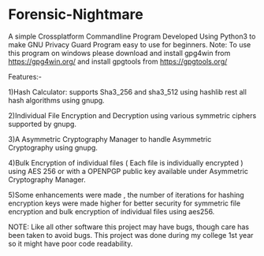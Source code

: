 # Forensic-Nightmare
A simple Crossplatform Commandline Program Developed Using Python3 to make GNU Privacy Guard Program easy to use for beginners.
Note: To use this program on windows please download and install gpg4win from https://gpg4win.org/ and install gpgtools from https://gpgtools.org/ 

Features:-

1)Hash Calculator: supports Sha3_256 and sha3_512 using hashlib rest all hash algorithms using gnupg.

2)Individual File Encryption and Decryption using various symmetric ciphers supported by gnupg.

3)A Asymmetric Cryptography Manager to handle Asymmetric Cryptography using gnupg.

4)Bulk Encryption of individual files ( Each file is individually encrypted ) using AES 256 or with a OPENPGP public key available under Asymmetric Cryptography Manager.

5)Some enhancements were made , the number of iterations for hashing encryption keys were made higher for better security for symmetric file encryption and bulk encryption of individual files using aes256.

NOTE: Like all other software this project may have bugs, though care has been taken to avoid bugs.
      This project was done during my college 1st year so it might have poor code readability.

